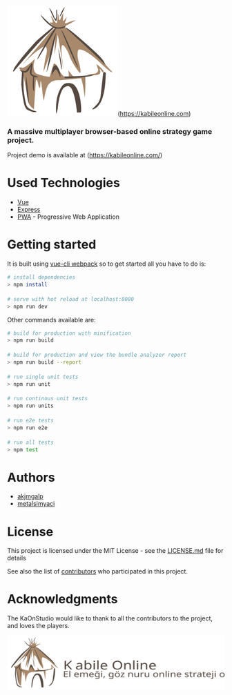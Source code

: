 ![KabileOnline](./static/logo_128x128.png)(https://kabileonline.com)

### A massive multiplayer browser-based online strategy game project.

Project demo is available at (https://kabileonline.com/)

# Used Technologies

* [Vue](https://vuejs.org/)
* [Express](https://expressjs.com/)
* [PWA](https://developers.google.com/web/progressive-web-apps/) - Progressive Web Application

# Getting started

It is built using [vue-cli webpack](https://github.com/vuejs-templates/webpack) so to get started all you have to do is:
``` bash
# install dependencies
> npm install

# serve with hot reload at localhost:8080
> npm run dev
```

Other commands available are:
``` bash
# build for production with minification
> npm run build

# build for production and view the bundle analyzer report
> npm run build --report

# run single unit tests
> npm run unit

# run continous unit tests
> npm run units

# run e2e tests
> npm run e2e

# run all tests
> npm test
```

# Authors

* [akjmgalp](https://github.com/thebilge)
* [metalsimyaci](https://github.com/metalsimyaci)

# License

This project is licensed under the MIT License - see the [LICENSE.md](LICENSE.md) file for details

See also the list of [contributors](https://github.com/KaOnStudio/kabileonline/contributors) who participated in this project.

# Acknowledgments

The KaOnStudio would like to thank to all the contributors to the project, and loves the players.

![KabileOnline](./static/logo_with_text_horizontal.svg)
